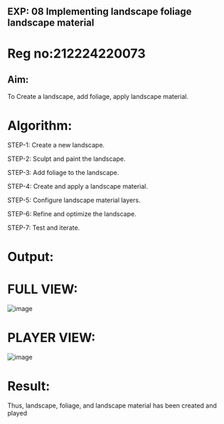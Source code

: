 ## EXP: 08 Implementing landscape foliage landscape material


# Reg no:212224220073

## Aim:
To Create a landscape, add foliage, apply landscape material.


# Algorithm:

STEP-1: Create a new landscape.

STEP-2: Sculpt and paint the landscape.


STEP-3: Add foliage to the landscape.


STEP-4: Create and apply a landscape material.


STEP-5: Configure landscape material layers.


STEP-6: Refine and optimize the landscape.


STEP-7: Test and iterate.


# Output: 
# FULL VIEW:
![image](https://github.com/user-attachments/assets/66989bbd-c329-4c19-afaa-f125f7ad04e4)

# PLAYER VIEW:
![image](https://github.com/user-attachments/assets/9bcf1612-f3e5-4760-bd60-7e6c5eb653b6)

# Result:
Thus, landscape, foliage, and landscape material has been created and played
